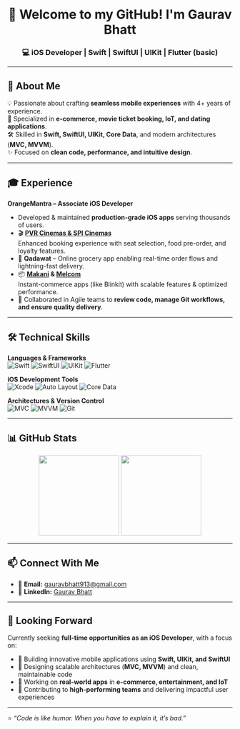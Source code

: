 
<h1 align="center">👋 Welcome to my GitHub! I'm Gaurav Bhatt</h1>
<h3 align="center">💻 iOS Developer | Swift | SwiftUI | UIKit | Flutter (basic)</h3>

---

## 🚀 About Me  
💡 Passionate about crafting **seamless mobile experiences** with 4+ years of experience.  
📱 Specialized in **e-commerce, movie ticket booking, IoT, and dating applications**.  
🛠 Skilled in **Swift, SwiftUI, UIKit, Core Data**, and modern architectures (**MVC, MVVM**).  
✨ Focused on **clean code, performance, and intuitive design**.  

---

## 🎓 Experience  

**OrangeMantra – Associate iOS Developer**  
- Developed & maintained **production-grade iOS apps** serving thousands of users.  
- 🎬 **[PVR Cinemas & SPI Cinemas](https://apps.apple.com/in/app/pvr-cinemas-movie-tickets/id878127874)**  
  Enhanced booking experience with seat selection, food pre-order, and loyalty features.  
- 🛒 **Qadawat** – Online grocery app enabling real-time order flows and lightning-fast delivery.  
- 📦 **[Makani](https://testflight.apple.com/join/T7bFw01G) & [Melcom](https://apps.apple.com/lk/app/pvr-sri-lanka/id1486738010)**  
  Instant-commerce apps (like Blinkit) with scalable features & optimized performance.  
- 🤝 Collaborated in Agile teams to **review code, manage Git workflows, and ensure quality delivery**.  

---

## 🛠 Technical Skills  

**Languages & Frameworks**  
![Swift](https://img.shields.io/badge/Swift-F54A2A?style=for-the-badge&logo=swift&logoColor=white) 
![SwiftUI](https://img.shields.io/badge/SwiftUI-1575F9?style=for-the-badge&logo=swift&logoColor=white) 
![UIKit](https://img.shields.io/badge/UIKit-000000?style=for-the-badge&logo=apple&logoColor=white) 
![Flutter](https://img.shields.io/badge/Flutter-02569B?style=for-the-badge&logo=flutter&logoColor=white)  

**iOS Development Tools**  
![Xcode](https://img.shields.io/badge/Xcode-1575F9?style=for-the-badge&logo=xcode&logoColor=white) 
![Auto Layout](https://img.shields.io/badge/Auto%20Layout-FFCA28?style=for-the-badge) 
![Core Data](https://img.shields.io/badge/Core%20Data-21759B?style=for-the-badge&logo=icloud&logoColor=white)  

**Architectures & Version Control**  
![MVC](https://img.shields.io/badge/MVC-4B8BBE?style=for-the-badge) 
![MVVM](https://img.shields.io/badge/MVVM-306998?style=for-the-badge) 
![Git](https://img.shields.io/badge/Git-F05032?style=for-the-badge&logo=git&logoColor=white)  

---

## 📊 GitHub Stats  

<p align="center">
  <img src="https://github-readme-stats.vercel.app/api?username=gauravbhatt&show_icons=true&theme=tokyonight" height="180em"/>
  <img src="https://github-readme-stats.vercel.app/api/top-langs/?username=gauravbhatt&layout=compact&theme=tokyonight" height="180em"/>
</p>

---

## 📫 Connect With Me  

- 📧 **Email:** [gauravbhatt913@gmail.com](mailto:gauravbhatt913@gmail.com)  
- 💼 **LinkedIn:** [Gaurav Bhatt](https://www.linkedin.com/in/adishreesane)  

---

## 🔭 Looking Forward  

Currently seeking **full-time opportunities as an iOS Developer**, with a focus on:  

- 📱 Building innovative mobile applications using **Swift, UIKit, and SwiftUI**  
- 🎯 Designing scalable architectures (**MVC, MVVM**) and clean, maintainable code  
- 🔌 Working on **real-world apps** in **e-commerce, entertainment, and IoT**  
- 🚀 Contributing to **high-performing teams** and delivering impactful user experiences  

---

⭐️ *“Code is like humor. When you have to explain it, it’s bad.”*  







